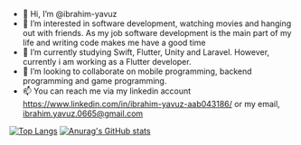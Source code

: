 - 👋 Hi, I’m @ibrahim-yavuz
- 👀 I’m interested in software development, watching movies and hanging out with friends. As my job software development is the main part of my life and writing code makes me have a good time
- 🌱 I’m currently studying Swift, Flutter, Unity and Laravel. However, currently i am working as a Flutter developer.
- 💞️ I’m looking to collaborate on mobile programming, backend programming and game programming.
- 📫 You can reach me via my linkedin account https://www.linkedin.com/in/ibrahim-yavuz-aab043186/ or my email, ibrahim.yavuz.0665@gmail.com

<!---
ibrahim-yavuz/ibrahim-yavuz is a ✨ special ✨ repository because its `README.md` (this file) appears on your GitHub profile.
You can click the Preview link to take a look at your changes.
--->
[![Top Langs](https://github-readme-stats.vercel.app/api/top-langs/?username=ibrahim-yavuz)](https://github.com/ibrahim-yavuz/github-readme-stats)
[![Anurag's GitHub stats](https://github-readme-stats.vercel.app/api?username=ibrahim-yavuz)](https://github.com/ibrahim-yavuz/github-readme-stats)

